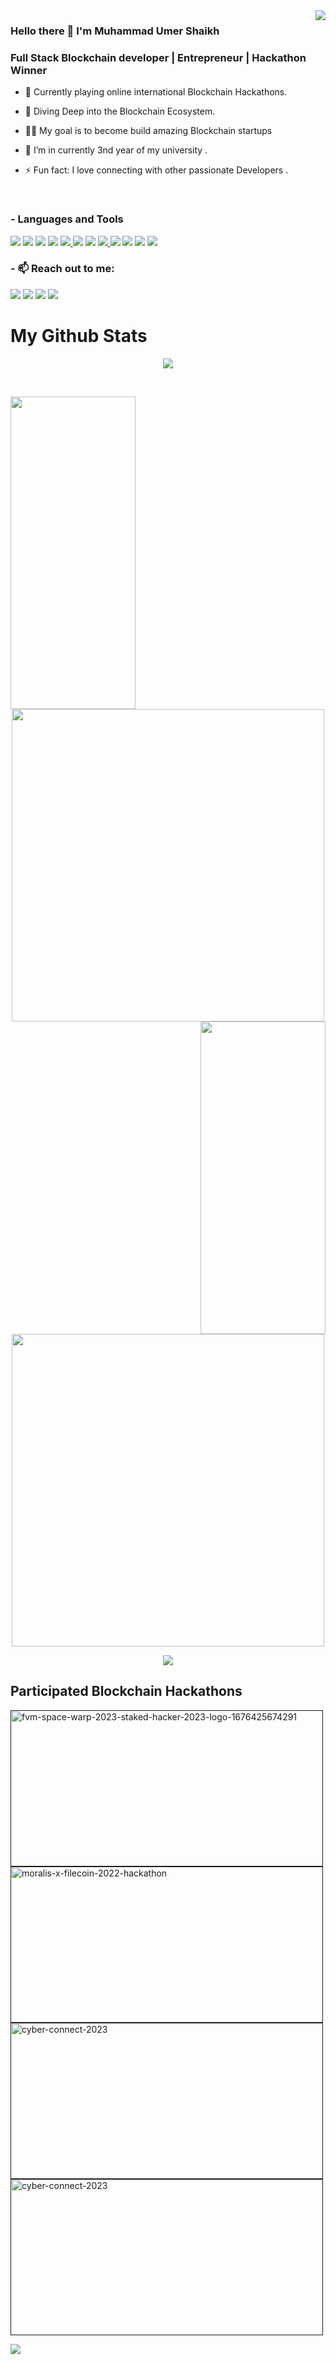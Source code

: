 <img src="https://github.com/umershaikh123/umershaikh123/assets/42178214/e3773556-1d65-459a-bf7e-67394f753783"   align="right">
<p align="left">
 
### Hello there 👋 I'm Muhammad Umer Shaikh
### Full Stack Blockchain developer | Entrepreneur | Hackathon Winner


- 🌱 Currently playing online international Blockchain Hackathons.
 
- 👯 Diving Deep into the Blockchain Ecosystem.  
 
- 👨‍💻 My goal is to become build amazing Blockchain startups 
 
- 🔭 I’m in currently 3nd year of my university . 
 
- ⚡ Fun fact: I love connecting with other passionate Developers .
 


</p>

 


<br>
 

### - Languages and Tools

<span><img style="display:inline" src="https://img.icons8.com/color/50/000000/html-5.png"/></span>
<img style="display:inline" src="https://img.icons8.com/color/50/000000/css3.png"/>
<img style="display:inline" src="https://img.icons8.com/color/48/000000/javascript--v1.png"/>
<img src="https://img.icons8.com/color/48/000000/react-native.png"/>
<a href="https://www.java.com" target="_blank"> <img src="https://img.icons8.com/color/48/000000/java-coffee-cup-logo.png"/> </a>
<img src="https://img.icons8.com/fluency/48/undefined/python.png"/>
<img src="https://img.icons8.com/color/48/undefined/c-plus-plus-logo.png"/>
<a href="https://firebase.google.com/" target="_blank"> <img src="https://img.icons8.com/color/48/000000/firebase.png"/> </a> 
<img src="https://img.icons8.com/fluency/48/undefined/android-os.png"/>
<img src="https://img.icons8.com/color/48/000000/git.png"/>
<img src="https://img.icons8.com/color/48/undefined/metamask-logo.png"/>
<img src="https://img.icons8.com/external-vitaliy-gorbachev-flat-vitaly-gorbachev/58/undefined/external-ethereum-cryptocurrency-vitaliy-gorbachev-flat-vitaly-gorbachev.png"/>


 


### - 📫 Reach out to me:
 
[<img src="https://img.shields.io/badge/LinkedIn-0077B5?style=for-the-badge&logo=linkedin&logoColor=white" />](https://www.linkedin.com/in/muhammad-umer-a725471b3/)
[<img src="https://img.shields.io/badge/Twitter-1DA1F2?style=for-the-badge&logo=twitter&logoColor=white" />](https://twitter.com/Umer_Shaikh789)
[<img src="https://img.shields.io/badge/Gmail-D14836?style=for-the-badge&logo=gmail&logoColor=white" />](mailto:umershaikh217@gmail.com)
[<img src="https://img.shields.io/badge/Facebook-0077B5?style=for-the-badge&logo=facebook&logoColor=white" />](https://www.facebook.com/umer.shaikh.50159)

# My Github Stats

<p align="center">
 <img src="https://github-profile-trophy.vercel.app/?username=umershaikh123&theme=darkhub&column=-1&margin-w=15">
</p>

<br>

 <p align="center">
 <img height="500" align="left" width="200" src="https://github.com/umershaikh123/umershaikh123/assets/42178214/5425529e-e2be-4198-a127-b9c6407179bf">

<img align="center"  width="500" src="https://github-readme-streak-stats.herokuapp.com/?user=umershaikh123&theme=black-ice"/>

<img height="500" align="right" width="200" src="https://github.com/umershaikh123/umershaikh123/assets/42178214/80c7dce6-4792-4370-826b-a60520b00c73">

</p>
 
  <p align="center">
<img align="center" width="500" src="https://github-readme-stats.vercel.app/api?username=umershaikh123&show_icons=true&bg_color=141414&text_color=fff&title_color=00e6fe&icon_color=00e6fe"/>
 </p>


<p align="center">

<img align="center" src="https://github-readme-activity-graph.cyclic.app/graph?username=umershaikh123&theme=react-dark&hide_border=true&area=true"/>

</p>
 
## Participated Blockchain Hackathons  

<p>
 
 <a href="">
 <img width="500" height="250" alt="fvm-space-warp-2023-staked-hacker-2023-logo-1676425674291" src="https://github.com/umershaikh123/umershaikh123/assets/42178214/e3eb47af-eb70-4e21-8fd1-3970bf574047">
 </a>
 
 <a href="">
 <img width="500" height="250" alt="moralis-x-filecoin-2022-hackathon" src="https://github.com/umershaikh123/umershaikh123/assets/42178214/a3b88ae2-ec6d-43ba-814b-1d82af954c33">
 </a>
 
 
  <a href="">
 <img width="500" height="250" alt="cyber-connect-2023" src="https://github.com/umershaikh123/umershaikh123/assets/42178214/eb3e30b6-c6db-4ed3-a7fb-517d64ee9fd8">
 </a>
 
  <a href="">
 <img width="500" height="250" alt="cyber-connect-2023" src="https://github.com/umershaikh123/umershaikh123/assets/42178214/197a4e67-4630-4f39-a94a-0b836605b0de">
 </a>

</p> 
 
 
<a href="https://github.com/Meghna-DAS/github-profile-views-counter">
    <img src="https://komarev.com/ghpvc/?username=umershaikh123">
</a>







